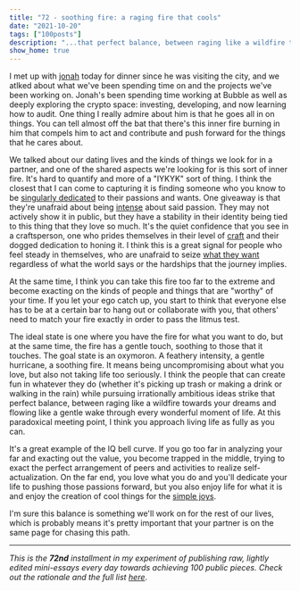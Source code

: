 ```yaml
---
title: "72 - soothing fire: a raging fire that cools"
date: "2021-10-20"
tags: ["100posts"]
description: "...that perfect balance, between raging like a wildfire towards your dreams and flowing like a gentle wake through every wonderful moment of life. At this paradoxical meeting point, I think you approach living life as fully as you can."
show_home: true
---
```

I met up with [jonah](https://jonaherlich.com/) today for dinner since he was visiting the city, and we atlked about what we've been spending time on and the projects we've been working on. Jonah's been spending time working at Bubble as well as deeply exploring the crypto space: investing, developing, and now learning how to audit. One thing I really admire about him is that he goes all in on things. You can tell almost off the bat that there's this inner fire burning in him that compels him to act and contribute and push forward for the things that he cares about.

We talked about our dating lives and the kinds of things we look for in a partner, and one of the shared aspects we're looking for is this sort of inner fire. It's hard to quantify and more of a "IYKYK" sort of thing. I think the closest that I can come to capturing it is finding someone who you know to be [singularly dedicated](/experiments/100posts/singular-purpose) to their passions and wants. One giveaway is that they're unafraid about being [intense](/experiments/100posts/intensity) about said passion. They may not actively show it in public, but they have a stability in their identity being tied to this thing that they love so much. It's the quiet confidence that you see in a craftsperson, one who prides themselves in their level of [craft](/posts/craft-over-career) and their dogged dedication to honing it. I think this is a great signal for people who feel steady in themselves, who are unafraid to seize [what they want](/experiments/100posts/taking-what-you-want) regardless of what the world says or the hardships that the journey implies.

At the same time, I think you can take this fire too far to the extreme and become exacting on the kinds of people and things that are "worthy" of your time. If you let your ego catch up, you start to think that everyone else has to be at a certain bar to hang out or collaborate with you, that others' need to match your fire exactly in order to pass the litmus test. 

The ideal state is one where you have the fire for what you want to do, but at the same time, the fire has a gentle touch, soothing to those that it touches. The goal state is an oxymoron. A feathery intensity, a gentle hurricane, a soothing fire. It means being uncompromising about what you love, but also not taking life too seriously. I think the people that can create fun in whatever they do (whether it's picking up trash or making a drink or walking in the rain) while pursuing irrationally ambitious ideas strike that perfect balance, between raging like a wildfire towards your dreams and flowing like a gentle wake through every wonderful moment of life. At this paradoxical meeting point, I think you approach living life as fully as you can.

It's a great example of the IQ bell curve. If you go too far in analyzing your far and exacting out the value, you become trapped in the middle, trying to exact the perfect arrangement of peers and activities to realize self-actualization. On the far end, you love what you do and you'll dedicate your life to pushing those passions forward, but you also enjoy life for what it is and enjoy the creation of cool things for the [simple joys](/experiments/100posts/simple-things).

I'm sure this balance is something we'll work on for the rest of our lives, which is probably means it's pretty important that your partner is on the same page for chasing this path.

---
*This is the **72nd** installment in my experiment of publishing raw, lightly edited mini-essays every day towards achieving 100 public pieces. Check out the rationale and the full list [here](/experiments/100posts/)*.

